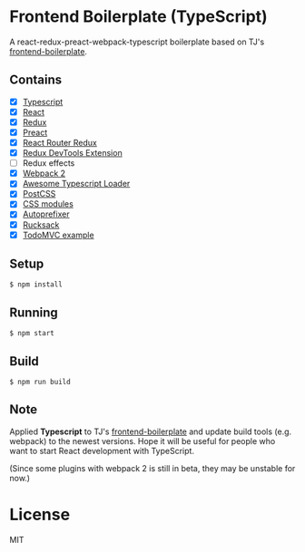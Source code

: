 
# Frontend Boilerplate (TypeScript)

A react-redux-preact-webpack-typescript boilerplate based on TJ's [frontend-boilerplate](https://github.com/tj/frontend-boilerplate).

## Contains

- [x] [Typescript](https://www.typescriptlang.org/)
- [x] [React](https://facebook.github.io/react/)
- [x] [Redux](https://github.com/reactjs/redux)
- [x] [Preact](https://github.com/developit/preact/)
- [x] [React Router Redux](https://github.com/reactjs/react-router-redux)
- [x] [Redux DevTools Extension](https://github.com/zalmoxisus/redux-devtools-extension)
- [ ] Redux effects
- [x] [Webpack 2](https://webpack.github.io)
- [x] [Awesome Typescript Loader](https://github.com/s-panferov/awesome-typescript-loader)
- [x] [PostCSS](https://github.com/postcss/postcss)
- [x] [CSS modules](https://github.com/outpunk/postcss-modules)
- [x] [Autoprefixer](https://github.com/postcss/autoprefixer)
- [x] [Rucksack](http://simplaio.github.io/rucksack/docs)
- [x] [TodoMVC example](http://todomvc.com)

## Setup

```
$ npm install
```

## Running

```
$ npm start
```

## Build

```
$ npm run build
```

## Note

Applied **Typescript** to TJ's [frontend-boilerplate](https://github.com/tj/frontend-boilerplate) and update build tools (e.g. webpack) to the newest versions.
Hope it will be useful for people who want to start React development with TypeScript.

(Since some plugins with webpack 2 is still in beta, they may be unstable for now.)

# License

MIT
